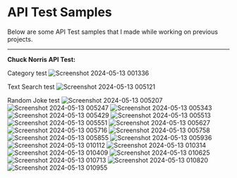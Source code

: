 # API Test Samples

Below are some API Test samples that I made while working on previous projects.

----------------

**Chuck Norris API Test:**

Category test
![Screenshot 2024-05-13 001336](https://github.com/AndreiPVA/API-Tests/assets/166728489/a5c9598b-6d3f-4b1c-b512-11552cdc3efe)

Text Search test
![Screenshot 2024-05-13 005121](https://github.com/AndreiPVA/API-Tests/assets/166728489/a64cdd2e-39a2-41a3-88dd-340047478af9)

Random Joke test
![Screenshot 2024-05-13 005207](https://github.com/AndreiPVA/API-Tests/assets/166728489/f7d133e0-fa38-4305-917a-e2e073acec51)
![Screenshot 2024-05-13 005247](https://github.com/AndreiPVA/API-Tests/assets/166728489/d5199a9b-9942-4b57-8fa7-bd1b7be4b1ec)
![Screenshot 2024-05-13 005343](https://github.com/AndreiPVA/API-Tests/assets/166728489/7a9c06be-3c39-4f46-ac01-d6853707528d)
![Screenshot 2024-05-13 005429](https://github.com/AndreiPVA/API-Tests/assets/166728489/966c6a1b-8001-460f-bd13-8f882090e487)
![Screenshot 2024-05-13 005513](https://github.com/AndreiPVA/API-Tests/assets/166728489/9b68ba96-d784-46cb-9ceb-0ed7ed56b9c1)
![Screenshot 2024-05-13 005551](https://github.com/AndreiPVA/API-Tests/assets/166728489/cec60724-2c5f-4c2d-b77a-87f1e463bf25)
![Screenshot 2024-05-13 005627](https://github.com/AndreiPVA/API-Tests/assets/166728489/c75a3dd9-a551-47f4-ac29-8aa56d6811a4)
![Screenshot 2024-05-13 005716](https://github.com/AndreiPVA/API-Tests/assets/166728489/d09d49fe-788e-4446-925e-95a4f6b154f1)
![Screenshot 2024-05-13 005758](https://github.com/AndreiPVA/API-Tests/assets/166728489/edae14c2-38f7-49c9-9058-d7e7a5772871)
![Screenshot 2024-05-13 005855](https://github.com/AndreiPVA/API-Tests/assets/166728489/6af727df-95a7-40a5-8f0e-6134d0a51935)
![Screenshot 2024-05-13 005936](https://github.com/AndreiPVA/API-Tests/assets/166728489/b2e85f49-eca9-4161-889a-d97a7684fdd7)
![Screenshot 2024-05-13 010112](https://github.com/AndreiPVA/API-Tests/assets/166728489/3865de3f-2d4b-4a6d-94ef-a162d1f8fdf3)
![Screenshot 2024-05-13 010314](https://github.com/AndreiPVA/API-Tests/assets/166728489/5fedf7c0-69ae-4bb8-9c06-c65d30299478)
![Screenshot 2024-05-13 010409](https://github.com/AndreiPVA/API-Tests/assets/166728489/b960f198-f967-4830-8e6a-ad12548a9487)
![Screenshot 2024-05-13 010625](https://github.com/AndreiPVA/API-Tests/assets/166728489/ca99f051-67cc-4112-8fd0-0952f3b8b99f)
![Screenshot 2024-05-13 010713](https://github.com/AndreiPVA/API-Tests/assets/166728489/054412d9-3d3a-4cde-b082-a22e9bf56299)
![Screenshot 2024-05-13 010820](https://github.com/AndreiPVA/API-Tests/assets/166728489/5dda1827-cba9-4f65-a9f3-5dd77944457d)
![Screenshot 2024-05-13 010955](https://github.com/AndreiPVA/API-Tests/assets/166728489/065947cd-51c6-41a8-816e-be1baff1052b)
